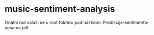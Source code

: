 # music-sentiment-analysis

Finalni rad nalazi se u root folderu pod nazivom: Predikcija-sentimenta-pesama.pdf
